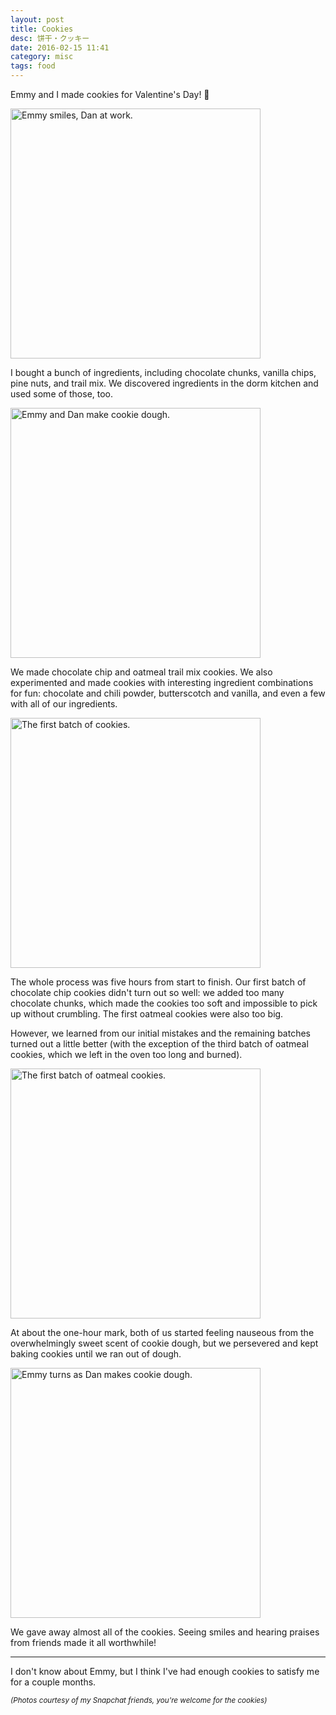 ```yaml
---
layout: post
title: Cookies
desc: 饼干・クッキー
date: 2016-02-15 11:41
category: misc
tags: food
---
```


Emmy and I made cookies for Valentine's Day! 🍪

<p class="center">
	<img class="no-enlarge" style="width: 400px;" src="{{ site.file }}/cookie3.png" alt="Emmy smiles, Dan at work.">
</p>

I bought a bunch of ingredients, including chocolate chunks, vanilla chips, pine nuts, and trail mix. We discovered ingredients in the dorm kitchen and used some of those, too.

<p class="center">
	<img class="no-enlarge" style="width: 400px;" src="{{ site.file }}/cookie1.png" alt="Emmy and Dan make cookie dough.">
</p>

We made chocolate chip and oatmeal trail mix cookies. We also experimented and made cookies with interesting ingredient combinations for fun: chocolate and chili powder, butterscotch and vanilla, and even a few with all of our ingredients.

<p class="center">
	<img class="no-enlarge" style="width: 400px;" src="{{ site.file }}/cookie4.png" alt="The first batch of cookies.">
</p>

The whole process was five hours from start to finish. Our first batch of chocolate chip cookies didn't turn out so well: we added too many chocolate chunks, which made the cookies too soft and impossible to pick up without crumbling. The first oatmeal cookies were also too big.

However, we learned from our initial mistakes and the remaining batches turned out a little better (with the exception of the third batch of oatmeal cookies, which we left in the oven too long and burned).

<p class="center">
	<img class="no-enlarge" style="width: 400px;" src="{{ site.file }}/cookie5.png" alt="The first batch of oatmeal cookies.">
</p>

At about the one-hour mark, both of us started feeling nauseous from the overwhelmingly sweet scent of cookie dough, but we persevered and kept baking cookies until we ran out of dough.

<p class="center">
	<img class="no-enlarge" style="width: 400px;" src="{{ site.file }}/cookie2.png" alt="Emmy turns as Dan makes cookie dough.">
</p>

We gave away almost all of the cookies. Seeing smiles and hearing praises from friends made it all worthwhile!

---

I don't know about Emmy, but I think I've had enough cookies to satisfy me for a couple months.

<small>_(Photos courtesy of my Snapchat friends, you're welcome for the cookies)_</small>
